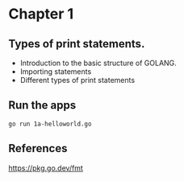# Chapter 1

## Types of print statements.

* Introduction to the basic structure of GOLANG.
* Importing statements
* Different types of print statements

## Run the apps

```
go run 1a-helloworld.go
```

## References

https://pkg.go.dev/fmt
